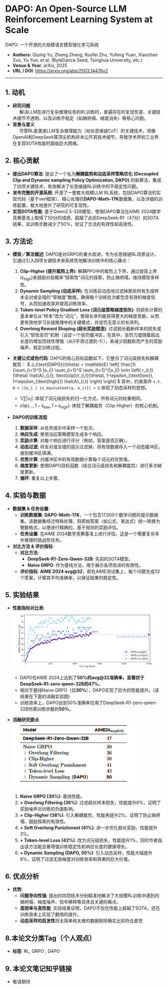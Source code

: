 # DAPO: An Open-Source LLM Reinforcement Learning System at Scale
DAPO: 一个开源的大规模语言模型强化学习系统

- **Authors**: Qiying Yu, Zheng Zhang, Ruofei Zhu, Yufeng Yuan, Xiaochen Zuo, Yu Yue, et al. (ByteDance Seed, Tsinghua University, etc.)
- **Venue & Year**: arXiv, 2025 
- **URL / DOI**: https://arxiv.org/abs/2503.14476v2

---

## 1. 动机

- **研究问题**<br> `   `解决LLM在进行复杂推理任务的RL训练时，普遍存在的复现性差、关键技术细节不透明、以及训练不稳定（如熵坍塌、梯度消失）等核心问题。
- **背景与意义**<br> `   `尽管RL是激发LLM复杂推理能力（如长思维链CoT）的关键技术，但像OpenAI和DeepSeek等顶尖机构并未公开其技术细节，导致学术界和工业界在复现SOTA性能时面临巨大困难。

## 2. 核心贡献

- **提出DAPO算法**: 提出了一个名为**解耦裁剪和动态采样策略优化 (Decoupled Clip and Dynamic sampling Policy Optimization, DAPO)** 的新算法，集成了四项关键技术，有效解决了长思维链RL训练中的不稳定性问题。
- **发布完整的开源系统**: 开源了一整套大规模LLM RL系统，包括DAPO算法的实现代码（基于verl框架）、精心处理的**DAPO-Math-17K**数据集，以及详细的训练配置，极大地提升了研究的可复现性。
- **实现SOTA性能**: 基于Qwen2.5-32B模型，使用DAPO算法在AIME 2024数学竞赛基准上取得了50分的成绩，超越了此前DeepSeek-R1（47分）的SOTA结果，且训练步数减少了50%，验证了方法的有效性和高效性。

## 3. 方法论

- **模型／算法概述**: DAPO是对GRPO的重大改进，专为长思维链RL场景设计。它通过引入四项关键技术来系统性地解决训练中的核心痛点：
    1.  **Clip-Higher (提升裁剪上界)**: 解耦PPO中的裁剪上下界，通过提高上界($\epsilon_{\text{high}}$)来鼓励对低概率“探索性”词元的探索，防止熵坍塌，维持模型多样性。
    2.  **Dynamic Sampling (动态采样)**: 在训练前动态地过滤掉那些所有生成样本全对或全错的“零梯度”数据，确保每个训练批次都包含有效的梯度信号，从而加速收敛并提高训练效率。
    3.  **Token-level Policy Gradient Loss (词元级策略梯度损失)**: 将损失计算的基本单位从“样本”改为“词元”，使得长序列能获得更大的梯度贡献，从而更有效地学习长链推理中的关键模式，并惩罚无意义的长序列。
    4.  **Overlong Reward Shaping (超长奖励塑造)**: 过滤超长截断样本的损失或引入“软性惩罚”机制（设定一个惩罚缓冲区，在其中，惩罚力度随着超出长度的增加而线性增强（从0平滑过渡到-1）），来减少因截断而产生的奖励噪声，稳定训练过程。

- **关键公式或伪代码**:
  DAPO的核心目标函数如下，它整合了词元级损失和解耦裁剪：
  $`
  J_{\text{DAPO}}(\theta) = \mathbb{E} \left[ \frac{1}{\sum_{i=1}^G |o_i|} \sum_{i=1}^G \sum_{t=1}^{|o_i|} \min \left( r_{i,t}(\theta) \hat{A}_{i,t}, \text{clip}(r_{i,t}(\theta), 1-\epsilon_{\text{low}}, 1+\epsilon_{\text{high}}) \hat{A}_{i,t} \right) \right]
  `$
  其中，约束条件 `s.t. 0 < |{o_i | is_equivalent(a, o_i)}| < G` 体现了动态采样的思想。
  - $1/\sum|o_i|$: 体现了词元级损失的归一化方式，所有词元的权重相同。
  - $\text{clip}(..., 1-\epsilon_{\text{low}}, 1+\epsilon_{\text{high}})$: 体现了解耦裁剪（Clip-Higher）的核心机制。

- **DAPO的训练流程**:
  1.  **数据采样**: 从任务提示中采样一个批次。
  2.  **响应生成**: 使用当前策略模型生成多个响应。
  3.  **奖励计算**: 对每个响应进行评分（例如，答案是否正确）。
  4.  **动态过滤**: 将全对或全错的提示过滤掉，将有效数据存入一个动态缓冲区，直到缓冲区填满。
  5.  **优势计算**: 对缓冲区中的有效数据计算每个词元的优势值。
  6.  **梯度更新**: 使用DAPO目标函数（结合词元级损失和解耦裁剪）进行多次梯度更新。
  7.  **循环**: 重复以上步骤。

## 4. 实验与数据 

- **数据集 & 任务设置**:
    - **训练数据集**: **DAPO-Math-17K**，一个包含17,000个数学问题的提示数据集。该数据集经过特殊处理，将原始答案（如公式、表达式）统一转换为整数格式，以便进行精确的、基于规则的奖励评估。
    - **任务设置**: 在AIME 2024数学竞赛基准上进行评估，这是一个需要复杂多步推理的挑战性任务。
- **对比方法 & 评价指标**:
    - **对比方法**:
        - **DeepSeek-R1-Zero-Qwen-32B**: 先前的SOTA模型。
        - **Naive GRPO**: 作为基线方法，用于展示各项改进的有效性。
    - **评价指标**: **AIME 2024 avg@32**，即在AIME测试集上，每个问题生成32个答案，计算其平均准确率，以保证结果的稳定性。

## 5. 实验结果

- **性能指标对比表**:
  ![f1](image14/f1.png)
  - DAPO在AIME 2024上达到了**50%**的avg@32准确率，显著优于DeepSeek-R1-zero-qwen-32B的**47%**。
  - 相对于基线Naive GRPO（仅**30%**），DAPO实现了巨大的性能提升。(该结果在下面的消融实验图)
  - 训练效率上，DAPO达到50%准确率仅用了DeepSeek-R1-zero-qwen-32B所需训练步数的**50%**。

- **消融研究要点**
  ![t1](image14/t1.png)
  
  1.  **Naive GRPO (30%)**: 基线性能。
  2.  **+ Overlong Filtering (36%)**: 过滤超长样本损失，性能提升6%，证明了奖励噪声对训练的负面影响。
  3.  **+ Clip-Higher (38%)**: 引入解耦裁剪，性能再提升2%，证明了防止熵坍塌、鼓励探索的有效性。
  4.  **+ Soft Overlong Punishment (41%)**: 进一步优化超长奖励，性能提升3%。
  5.  **+ Token-level Loss (42%)**: 改为词元级损失，性能提升1%，同时作者指出该方法能显著增强训练稳定性和响应长度的健康增长。
  6.  **+ Dynamic Sampling (DAPO, 50%)**: 引入动态采样，性能大幅提升8%，证明了过滤无效梯度对训练效率和效果的巨大价值。

## 6. 优点分析 

- **优势**:
    - **问题导向性强**: 提出的四项技术分别精准地解决了大规模RL训练中遇到的熵坍塌、梯度噪声、信号稀释等具体且关键的痛点。
    - **高效率与高性能**: 实验结果证明，DAPO不仅在性能上超越了SOTA，还在训练效率上实现了翻倍的提升。
    - **动态采样的启发性**将太简单和太难的数据剔除确实比较符合直觉


## 8.本论文分类Tag（个人观点）

- **标签**:  RL, GRPO , DAPO

## 9. 本论文笔记知乎链接
* 敬请期待




